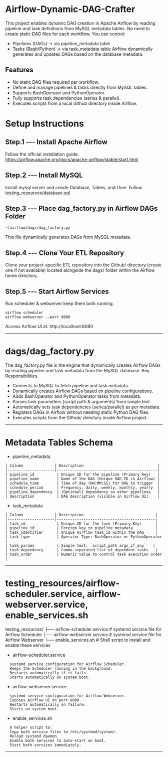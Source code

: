 # Airflow-Dynamic-DAG-Crafter
This project enables dynamic DAG creation in Apache Airflow by reading pipeline and task definitions from MySQL metadata tables.
No need to create static DAG files for each workflow. You can control:
  -  Pipelines (DAGs) → via pipeline_metadata table
  -  Tasks (Bash/Python) → via task_metadata table
Airflow dynamically generates and updates DAGs based on the database metadata.

## Features
- No static DAG files required per workflow.
- Define and manage pipelines & tasks directly from MySQL tables.
- Supports BashOperator and PythonOperator.
- Fully supports task dependencies (series & parallel).
- Executes scripts from a local Github directory inside Airflow.

# Setup Instructions

## Step.1 --- Install Apache Airflow
Follow the official installation guide: https://airflow.apache.org/docs/apache-airflow/stable/start.html

## Step.2 --- Install MySQL
Install mysql server and create Database, Tables, and User.
Follow testing_resources/database.sql

## Step.3 --- Place dag_factory.py in Airflow DAGs Folder
```
~/airflow/dags/dag_factory.py
```
This file dynamically generates DAGs from MySQL metadata.

## Step.4 --- Clone Your ETL Repository
Clone your project-specific ETL repository into the Github/ directory (create one if not available) located alongside the dags/ folder within the Airflow home directory.

## Step.5 --- Start Airflow Services
Run scheduler & webserver keep them both running.
```
airflow scheduler
airflow webserver --port 8080
```
Access Airflow UI at: http://localhost:8080


------------------------------------------------------------------------------------------------------------

# dags/dag_factory.py
The dag_factory.py file is the engine that dynamically creates Airflow DAGs by reading pipeline and task metadata from the MySQL database.
Key Responsibilities
- Connects to MySQL to fetch pipeline and task metadata.
- Dynamically creates Airflow DAGs based on pipeline configurations.
- Adds BashOperator and PythonOperator tasks from metadata.
- Parses task parameters (script path & arguments) from simple text.
- Automatically sets task dependencies (series/parallel) as per metadata.
- Registers DAGs in Airflow without needing static Python DAG files.
- Executes scripts from the Github/ directory inside Airflow project.

------------------------------------------------------------------------------------------------------------

# Metadata Tables Schema
- pipeline_metadata
```
| Column              | Description                                 |
|---------------------|---------------------------------------------|
| pipeline_id          | Unique ID for the pipeline (Primary Key)   |
| pipeline_name        | Name of the DAG (Unique DAG ID in Airflow) |
| schedule_time        | Time of day (HH:MM:SS) for DAG to trigger  |
| schedule_period      | Frequency: daily, weekly, monthly, yearly  |
| pipeline_dependency  | (Optional) Dependency on other pipelines   |
| description          | DAG description (visible in Airflow UI)    |
```
- task_metadata
```
| Column              | Description                                |
|---------------------|--------------------------------------------|
| task_id              | Unique ID for the task (Primary Key)      |
| pipeline_id          | Foreign key to pipeline_metadata          |
| task_identifier      | Unique Airflow task_id within the DAG     |
| task_type            | Operator Type: BashOperator or PythonOperator |
| task_params          | Simple text: `script_path args_if_any`   |
| task_dependency      | Comma-separated list of dependent tasks   |
| task_order           | Numeric value to control task execution order |
```

------------------------------------------------------------------------------------------------------------

# testing_resources/airflow-scheduler.service, airflow-webserver.service, enable_services.sh 
testing_resources/
 ├── airflow-scheduler.service    # systemd service file for Airflow Scheduler
 ├── airflow-webserver.service    # systemd service file for Airflow Webserver
 └── enable_services.sh           # Shell script to install and enable these services

- airflow-scheduler.service
```
  systemd service configuration for Airflow Scheduler.
  Keeps the Scheduler running in the background.
  Restarts automatically if it fails.
  Starts automatically on system boot.
```

- airflow-webserver.service
```
  systemd service configuration for Airflow Webserver.
  Exposes Airflow UI on port 8080.
  Restarts automatically on failure.
  Starts on system boot.
```
- enable_services.sh
```
  A helper script to:
  Copy both service files to /etc/systemd/system/.
  Reload systemd daemon.
  Enable both services to auto-start on boot.
  Start both services immediately.
```

------------------------------------------------------------------------------------------------------------

